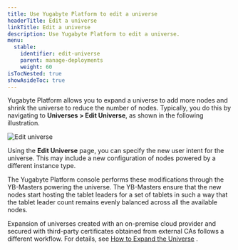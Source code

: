 ```yaml
---
title: Use Yugabyte Platform to edit a universe
headerTitle: Edit a universe
linkTitle: Edit a universe
description: Use Yugabyte Platform to edit a universe.
menu:
  stable:
    identifier: edit-universe
    parent: manage-deployments
    weight: 60
isTocNested: true
showAsideToc: true
---
```



Yugabyte Platform allows you to expand a universe to add more nodes and shrink the universe to reduce the number of nodes. Typically, you do this by navigating to **Universes > Edit Universe**, as shown in the following illustration.

![Edit universe](/images/ee/edit-univ.png)

Using the **Edit Universe** page, you can specify the new user intent for the universe. This may include a new configuration of nodes powered by a different instance type. 

The Yugabyte Platform console performs these modifications through the YB-Masters powering the universe. The YB-Masters ensure that the new nodes start hosting the tablet leaders for a set of tablets in such a way that the tablet leader count remains evenly balanced across all the available nodes.

Expansion of universes created with an on-premise cloud provider and secured with third-party certificates obtained from external CAs follows a different workflow. For details, see [How to Expand the Universe](../../security/enable-encryption-in-transit#how-to-expand-the-universe) .
